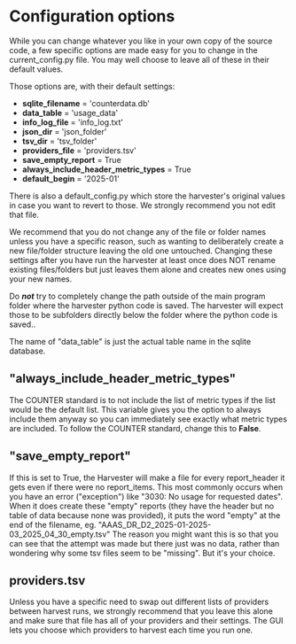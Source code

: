 # Configuration options

While you can change whatever you like in your own copy of the source code, a few specific options are made easy for you to change in the current_config.py file. You may well choose to leave all of these in their default values.

Those options are, with their default settings:

- **sqlite_filename** = 'counterdata.db'
- **data_table** = 'usage_data'
- **info_log_file** = 'info_log.txt'
- **json_dir** = 'json_folder'
- **tsv_dir** = 'tsv_folder'
- **providers_file** = 'providers.tsv'
- **save_empty_report** = True
- **always_include_header_metric_types** = True
- **default_begin** = '2025-01'

There is also a default_config.py which store the harvester's original values in case you want to revert to those. We strongly recommend you not edit that file.

We recommend that you do not change any of the file or folder names unless you have a specific reason, such as wanting to deliberately create a new file/folder structure leaving the old one untouched. Changing these settings after you have run the harvester at least once does NOT rename existing files/folders but just leaves them alone and creates new ones using your new names.

Do ***not*** try to completely change the path outside of the main program folder where the harvester python code is saved. The 
harvester will expect those to be subfolders directly below the folder where the python code is saved..

The name of "data_table" is just the actual table name in the sqlite database.

## "always_include_header_metric_types"

The COUNTER standard is to not include the list of metric types if the list would be the default list.  This variable gives you the option to always include them anyway so you can immediately see exactly what metric types are included. To follow the COUNTER standard, change this to **False**.

## "save_empty_report"

If this is set to True, the Harvester will make a file for every report_header it gets even if there were no report_items. 
This most commonly occurs when you have an error ("exception") like "3030: No usage for requested dates".
When it does create these "empty" reports (they have the header but no table of data because none was provided), it puts the word "empty" at the end of the filename, eg. "AAAS_DR_D2_2025-01-2025-03_2025_04_30_empty.tsv"
The reason you might want this is so that you can see that the attempt was made but there just was no data, rather than wondering why some tsv files seem to be "missing". But it's your choice.

## providers.tsv
Unless you have a specific need to swap out different lists of providers between harvest runs, we strongly recommend that you leave this alone and make sure that file has all of your providers and their settings. The GUI lets you choose which providers to harvest each time you run one.
